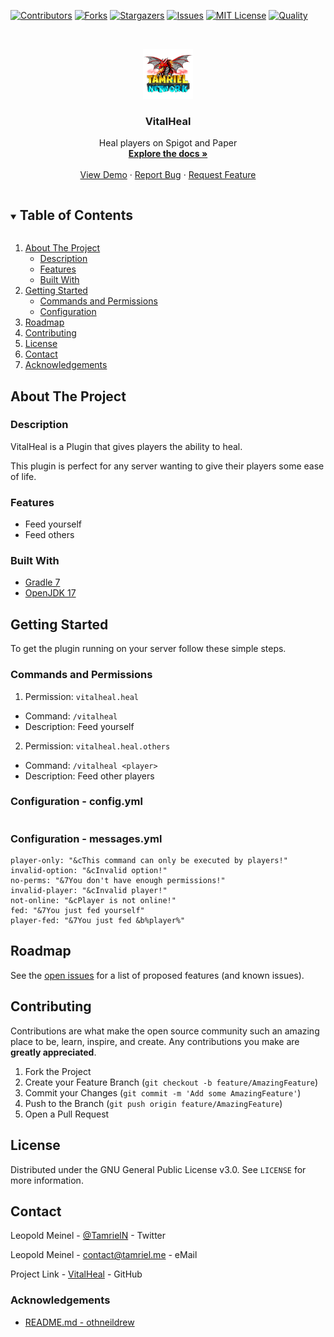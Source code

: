 <!-- PROJECT SHIELDS -->
[![Contributors][contributors-shield]][contributors-url]
[![Forks][forks-shield]][forks-url]
[![Stargazers][stars-shield]][stars-url]
[![Issues][issues-shield]][issues-url]
[![MIT License][license-shield]][license-url]
[![Quality][quality-shield]][quality-url]

<!-- PROJECT LOGO -->
<!--suppress ALL -->
<br />
<p align="center">
  <a href="https://github.com/TamrielNetwork/VitalHeal">
    <img src="images/logo.png" alt="Logo" width="80" height="80">
  </a>

<h3 align="center">VitalHeal</h3>

  <p align="center">
    Heal players on Spigot and Paper
    <br />
    <a href="https://github.com/TamrielNetwork/VitalHeal"><strong>Explore the docs »</strong></a>
    <br />
    <br />
    <a href="https://github.com/TamrielNetwork/VitalHeal">View Demo</a>
    ·
    <a href="https://github.com/TamrielNetwork/VitalHeal/issues">Report Bug</a>
    ·
    <a href="https://github.com/TamrielNetwork/VitalHeal/issues">Request Feature</a>
  </p>

<!-- TABLE OF CONTENTS -->
<details open="open">
  <summary><h2 style="display: inline-block">Table of Contents</h2></summary>
  <ol>
    <li>
      <a href="#about-the-project">About The Project</a>
      <ul>
        <li><a href="#description">Description</a></li>
        <li><a href="#features">Features</a></li>
        <li><a href="#built-with">Built With</a></li>
      </ul>
    </li>
    <li>
      <a href="#getting-started">Getting Started</a>
      <ul>
        <li><a href="#commands-and-permissions">Commands and Permissions</a></li>
        <li><a href="#configuration">Configuration</a></li>
      </ul>
    </li>
    <li><a href="#roadmap">Roadmap</a></li>
    <li><a href="#contributing">Contributing</a></li>
    <li><a href="#license">License</a></li>
    <li><a href="#contact">Contact</a></li>
    <li><a href="#acknowledgements">Acknowledgements</a></li>
  </ol>
</details>

<!-- ABOUT THE PROJECT -->

## About The Project

### Description

VitalHeal is a  Plugin that gives players the ability to heal.

This plugin is perfect for any server wanting to give their players some ease of life.

### Features

* Feed yourself
* Feed others

### Built With

* [Gradle 7](https://docs.gradle.org/7.3.3/release-notes.html)
* [OpenJDK 17](https://openjdk.java.net/projects/jdk/17/)

<!-- GETTING STARTED -->

## Getting Started

To get the plugin running on your server follow these simple steps.

### Commands and Permissions

1. Permission: `vitalheal.heal`

* Command: `/vitalheal`
* Description: Feed yourself

2. Permission: `vitalheal.heal.others`

* Command: `/vitalheal <player>`
* Description: Feed other players

### Configuration - config.yml

```
```

### Configuration - messages.yml

```
player-only: "&cThis command can only be executed by players!"
invalid-option: "&cInvalid option!"
no-perms: "&7You don't have enough permissions!"
invalid-player: "&cInvalid player!"
not-online: "&cPlayer is not online!"
fed: "&7You just fed yourself"
player-fed: "&7You just fed &b%player%"
```

<!-- ROADMAP -->

## Roadmap

See the [open issues](https://github.com/TamrielNetwork/VitalHeal/issues) for a list of proposed features (and known
issues).

<!-- CONTRIBUTING -->

## Contributing

Contributions are what make the open source community such an amazing place to be, learn, inspire, and create. Any
contributions you make are **greatly appreciated**.

1. Fork the Project
2. Create your Feature Branch (`git checkout -b feature/AmazingFeature`)
3. Commit your Changes (`git commit -m 'Add some AmazingFeature'`)
4. Push to the Branch (`git push origin feature/AmazingFeature`)
5. Open a Pull Request

<!-- LICENSE -->

## License

Distributed under the GNU General Public License v3.0. See `LICENSE` for more information.

<!-- CONTACT -->

## Contact

Leopold Meinel - [@TamrielN](https://twitter.com/TamrielN) - Twitter

Leopold Meinel - [contact@tamriel.me](mailto:contact@tamriel.me) - eMail

Project Link - [VitalHeal](https://github.com/TamrielNetwork/VitalHeal) - GitHub

<!-- ACKNOWLEDGEMENTS -->

### Acknowledgements

* [README.md - othneildrew](https://github.com/othneildrew/Best-README-Template)

<!-- MARKDOWN LINKS & IMAGES -->

[contributors-shield]: https://img.shields.io/github/contributors-anon/TamrielNetwork/VitalHeal?style=for-the-badge

[contributors-url]: https://github.com/TamrielNetwork/VitalHeal/graphs/contributors

[forks-shield]: https://img.shields.io/github/forks/TamrielNetwork/VitalHeal?label=Forks&style=for-the-badge

[forks-url]: https://github.com/TamrielNetwork/VitalHeal/network/members

[stars-shield]: https://img.shields.io/github/stars/TamrielNetwork/VitalHeal?style=for-the-badge

[stars-url]: https://github.com/TamrielNetwork/VitalHeal/stargazers

[issues-shield]: https://img.shields.io/github/issues/TamrielNetwork/VitalHeal?style=for-the-badge

[issues-url]: https://github.com/TamrielNetwork/VitalHeal/issues

[license-shield]: https://img.shields.io/github/license/TamrielNetwork/VitalHeal?style=for-the-badge

[license-url]: https://github.com/TamrielNetwork/VitalHeal/blob/main/LICENSE

[quality-shield]: https://img.shields.io/codefactor/grade/github/TamrielNetwork/VitalHeal?style=for-the-badge

[quality-url]: https://www.codefactor.io/repository/github/TamrielNetwork/VitalHeal
